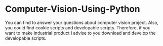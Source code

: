 # Computer-Vision-Using-Python
You can find to answer your questions about computer vision project.  Also, you could find cookie scripts and developable scripts. Therefore, if you want to make industrial product I advise to you download and develop the developable scripts. 
